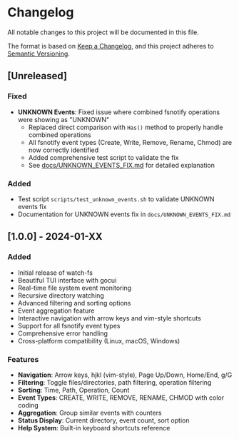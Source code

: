 # Changelog

All notable changes to this project will be documented in this file.

The format is based on [Keep a Changelog](https://keepachangelog.com/en/1.0.0/),
and this project adheres to [Semantic Versioning](https://semver.org/spec/v2.0.0.html).

## [Unreleased]

### Fixed

- **UNKNOWN Events**: Fixed issue where combined fsnotify operations were showing as "UNKNOWN"
  - Replaced direct comparison with `Has()` method to properly handle combined operations
  - All fsnotify event types (Create, Write, Remove, Rename, Chmod) are now correctly identified
  - Added comprehensive test script to validate the fix
  - See [docs/UNKNOWN_EVENTS_FIX.md](docs/UNKNOWN_EVENTS_FIX.md) for detailed explanation

### Added

- Test script `scripts/test_unknown_events.sh` to validate UNKNOWN events fix
- Documentation for UNKNOWN events fix in `docs/UNKNOWN_EVENTS_FIX.md`

## [1.0.0] - 2024-01-XX

### Added

- Initial release of watch-fs
- Beautiful TUI interface with gocui
- Real-time file system event monitoring
- Recursive directory watching
- Advanced filtering and sorting options
- Event aggregation feature
- Interactive navigation with arrow keys and vim-style shortcuts
- Support for all fsnotify event types
- Comprehensive error handling
- Cross-platform compatibility (Linux, macOS, Windows)

### Features

- **Navigation**: Arrow keys, hjkl (vim-style), Page Up/Down, Home/End, g/G
- **Filtering**: Toggle files/directories, path filtering, operation filtering
- **Sorting**: Time, Path, Operation, Count
- **Event Types**: CREATE, WRITE, REMOVE, RENAME, CHMOD with color coding
- **Aggregation**: Group similar events with counters
- **Status Display**: Current directory, event count, sort option
- **Help System**: Built-in keyboard shortcuts reference
